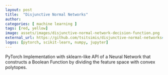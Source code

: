 ```yaml
---
layout: post
title:  "Disjunctive Normal Networks"
author: 
categories: [ machine learning ]
tags: [red, yellow]
image: assets/images/disjunctive-normal-network-decision-function.png
external_url: https://github.com/tsitsimis/disjunctive-normal-networks#disjunctive-normal-networks
logos: [pytorch, scikit-learn, numpy, jupyter]
---
```

PyTorch Implementation with sklearn-like API of a Neural Network that constructs a Boolean Function by dividing the feature space with convex polytopes.

